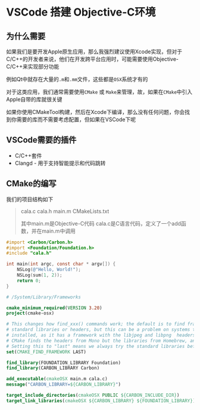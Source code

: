 # VSCode 搭建 Objective-C环境

## 为什么需要

如果我们是要开发Apple原生应用，那么我强烈建议使用Xcode实现，但对于C/C++的开发者来说，他们在开发跨平台应用时，可能需要使用Objective-C/C++来实现部分功能

例如Qt中就存在大量的`.m`和`.mm`文件，这些都是`OSX`系统才有的

对于这类应用，我们通常需要使用`CMake` 或 `Make`来管理，故，如果在`CMake`中引入Apple自带的库就很关键

如果你使用CMakeTool构建，然后在Xcode下编译，那么没有任何问题，你会找到你需要的库而不需要考虑配置，但如果在VSCode下呢

## VSCode需要的插件
* C/C++套件
* Clangd - 用于支持智能提示和代码跳转

## CMake的编写

我们的项目结构如下
> cala.c
> cala.h
> main.m
> CMakeLists.txt
>
> 其中main.m是Objective-C代码
> cala.c是C语言代码，定义了一个add函数，并在main.m中调用
>

```objective-c
#import <Carbon/Carbon.h>
#import <Foundation/Foundation.h>
#include "cala.h"

int main(int argc, const char * argv[]) {
    NSLog(@"Hello, World!");
    NSLog(sum(1, 2));
    return 0;
}
```


```CMake
# /System/Library/Frameworks

cmake_minimum_required(VERSION 3.20)
project(cmake-osx)

# This changes how find_xxx() commands work; the default is to find frameworks before
# standard libraries or headers, but this can be a problem on systems that have Mono
# installed, as it has a framework with the libjpeg and libpng  headers present -- so
# CMake finds the headers from Mono but the libraries from Homebrew, and hilarity ensues.
# Setting this to "last" means we always try the standard libraries before the frameworks.
set(CMAKE_FIND_FRAMEWORK LAST)

find_library(FOUNDATION_LIBRARY Foundation)
find_library(CARBON_LIBRARY Carbon)

add_executable(cmakeOSX main.m cala.c)
message("CARBON_LIBRARY=${CARBON_LIBRARY}")

target_include_directories(cmakeOSX PUBLIC ${CARBON_INCLUDE_DIR})
target_link_libraries(cmakeOSX ${CARBON_LIBRARY} ${FOUNDATION_LIBRARY})
```

